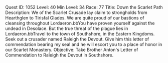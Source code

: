 Quest ID: 1052
Level: 40
Min Level: 34
Race: 77
Title: Down the Scarlet Path
Description: We of the Scarlet Crusade lay claim to strongholds from Hearthglen to Tirisfal Glades. We are quite proud of our bastions of cleansing throughout Lordaeron.$b$bYou have proven yourself against the undead in Desolace. But the true threat of the plague lies in Lordaeron.$b$bTravel to the town of Southshore, in the Eastern Kingdoms. Seek out a crusader named Raleigh the Devout. Give him this letter of commendation bearing my seal and he will escort you to a place of honor in our Scarlet Monastery.
Objective: Take Brother Anton's Letter of Commendation to Raleigh the Devout in Southshore.
